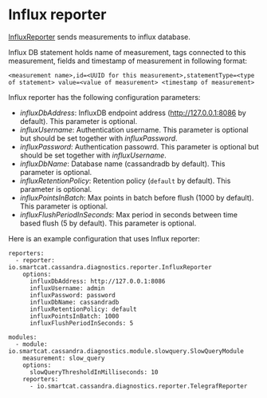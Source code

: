 # Influx reporter

[InfluxReporter](https://github.com/smartcat-labs/cassandra-diagnostics/blob/dev/cassandra-diagnostics-reporter-influx/src/main/java/io/smartcat/cassandra/diagnostics/reporter/InfluxReporter.java) sends measurements to influx database.

Influx DB statement holds name of measurement, tags connected to this measurement, fields and timestamp of measurement in following format:

```
<measurement name>,id=<UUID for this measurement>,statementType=<type of statement> value=<value of measurement> <timestamp of measurement>
```

Influx reporter has the following configuration parameters:

- _influxDbAddress_: InfluxDB endpoint address (http://127.0.0.1:8086 by default). This parameter is optional.
- _influxUsername_: Authentication username. This parameter is optional but should be set together with _influxPassword_.
- _influxPassword_: Authentication passowrd. This parameter is optional but should be set together with _influxUsername_.
- _influxDbName_: Database name (cassandradb by default). This parameter is optional.
- _influxRetentionPolicy_: Retention policy (`default` by default). This parameter is optional.
- _influxPointsInBatch_: Max points in batch before flush (1000 by default). This parameter is optional.
- _influxFlushPeriodInSeconds_: Max period in seconds between time based flush (5 by default). This parameter is optional.

Here is an example configuration that uses Influx reporter:
```
reporters:
  - reporter: io.smartcat.cassandra.diagnostics.reporter.InfluxReporter
    options:
      influxDbAddress: http://127.0.0.1:8086
      influxUsername: admin
      influxPassword: password
      influxDbName: cassandradb
      influxRetentionPolicy: default
      influxPointsInBatch: 1000
      influxFlushPeriodInSeconds: 5

modules:
  - module: io.smartcat.cassandra.diagnostics.module.slowquery.SlowQueryModule
    measurement: slow_query
    options:
      slowQueryThresholdInMilliseconds: 10
    reporters:
      - io.smartcat.cassandra.diagnostics.reporter.TelegrafReporter
```